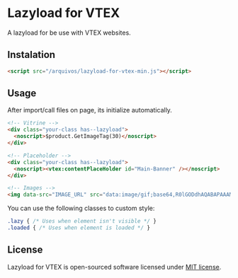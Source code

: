 # Lazyload for VTEX
A lazyload for be use with VTEX websites.

## Instalation
```html
<script src="/arquivos/lazyload-for-vtex-min.js"></script>
```

## Usage
After import/call files on page, its initialize automatically.  

```html
<!-- Vitrine -->
<div class="your-class has--lazyload">
  <noscript>$product.GetImageTag(30)</noscript>
</div>
```

```html
<!-- Placeholder -->
<div class="your-class has--lazyload">
  <noscript><vtex:contentPlaceHolder id="Main-Banner" /></noscript>
</div>
```

```html
<!-- Images -->
<img data-src="IMAGE_URL" src="data:image/gif;base64,R0lGODdhAQABAPAAAMPDwwAAACwAAAAAAQABAAACAkQBADs=" class="lazy">
```
You can use the following classes to custom style:

```css
.lazy { /* Uses when element isn't visible */ }
.loaded { /* Uses when element is loaded */ }
```

## License
Lazyload for VTEX is open-sourced software licensed under [MIT license](https://opensource.org/licenses/MIT).